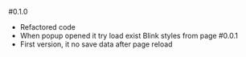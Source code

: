 #0.1.0
  * Refactored code
  * When popup opened it try load exist Blink styles from page
#0.0.1
  * First version, it no save data after page reload